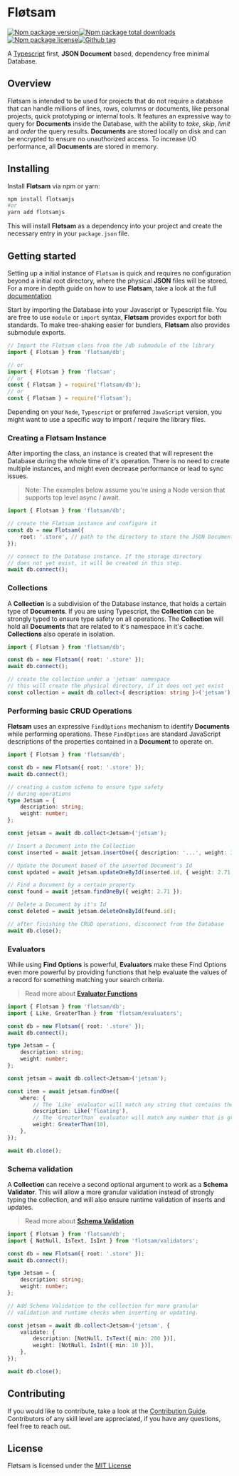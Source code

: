 <!-- @format -->

# Fløtsam

[![Npm package version](https://badgen.net/npm/v/flotsamjs)](https://www.npmjs.com/package/flotsamjs)[![Npm package total downloads](https://badgen.net/npm/dt/flotsamjs)](https://npmjs.com/package/flotsamjs)[![Npm package license](https://badgen.net/npm/license/flotsamjs)](https://npmjs.com/package/flotsamjs)[![Github tag](https://badgen.net/github/tag/iamsebastiandev/flotsam)](https://github.com/iamsebastiandev/flotsam/tags)

A [Typescript](https://www.typescriptlang.org) first, **JSON Document** based, dependency free minimal Database.

## Overview

Fløtsam is intended to be used for projects that do not require a database that can handle millions of lines, rows, columns or documents, like personal projects, quick prototyping or internal tools. It features an expressive way to query for **Documents** inside the Database, with the ability to _take_, _skip_, _limit_ and _order_ the query results. **Documents** are stored locally on disk and can be encrypted to ensure no unauthorized access. To increase I/O performance, all **Documents** are stored in memory.

## Installing

Install **Fløtsam** via npm or yarn:

```bash
npm install flotsamjs
#or
yarn add flotsamjs
```

This will install **Fløtsam** as a dependency into your project and create the necessary entry in your `package.json` file.

## Getting started

Setting up a initial instance of `Fløtsam` is quick and requires no configuration beyond a initial root directory, where the physical **JSON** files will be stored. For a more in depth guide on how to use **Fløtsam**, take a look at the full [documentation](./docs/readme.md)

Start by importing the Database into your Javascript or Typescript file. You are free to use `module` or `import` syntax, **Fløtsam** provides export for both standards. To make tree-shaking easier for bundlers, **Fløtsam** also provides submodule exports.

```ts
// Import the Flotsam class from the /db submodule of the library
import { Flotsam } from 'flotsam/db';

// or
import { Flotsam } from 'flotsam';
// or
const { Flotsam } = require('flotsam/db');
// or
const { Flotsam } = require('flotsam');
```

Depending on your `Node`, `Typescript` or preferred `JavaScript` version, you might want to use a specific way to import / require the library files.

### Creating a Fløtsam Instance

After importing the class, an instance is created that will represent the Database during the whole time of it's operation. There is no need to create multiple instances, and might even decrease performance or lead to sync issues.

> Note: The examples below assume you're using a Node version that supports top level async / await.

```ts
import { Flotsam } from 'flotsam/db';

// create the Fløtsam instance and configure it
const db = new Flotsam({
    root: '.store', // path to the directory to store the JSON Documents
});

// connect to the Database instance. If the storage directory
// does not yet exist, it will be created in this step.
await db.connect();
```

### Collections

A **Collection** is a subdivision of the Database instance, that holds a certain type of **Documents**. If you are using Typescript, the **Collection** can be strongly typed to ensure type safety on all operations. The **Collection** will hold all **Documents** that are related to it's namespace in it's cache. **Collections** also operate in isolation.

```ts
import { Flotsam } from 'flotsam/db';

const db = new Flotsam({ root: '.store' });
await db.connect();

// create the collection under a 'jetsam' namespace
// this will create the physical directory, if it does not yet exist
const collection = await db.collect<{ description: string }>('jetsam');
```

### Performing basic CRUD Operations

**Fløtsam** uses an expressive `FindOptions` mechanism to identify **Documents** while performing operations. These `FindOptions` are standard JavaScript descriptions of the properties contained in a **Document** to operate on.

```ts
import { Flotsam } from 'flotsam/db';

const db = new Flotsam({ root: '.store' });
await db.connect();

// creating a custom schema to ensure type safety
// during operations
type Jetsam = {
    description: string;
    weight: number;
};

const jetsam = await db.collect<Jetsam>('jetsam');

// Insert a Document into the Collection
const inserted = await jetsam.insertOne({ description: '...', weight: 3.14 });

// Update the Document based of the inserted Document's Id
const updated = await jetsam.updateOneById(inserted.id, { weight: 2.71 });

// Find a Document by a certain property
const found = await jetsam.findOneBy({ weight: 2.71 });

// Delete a Document by it's Id
const deleted = await jetsam.deleteOneById(found.id);

// after finishing the CRUD operations, disconnect from the Database
await db.close();
```

### Evaluators

While using **Find Options** is powerful, **Evaluators** make these Find Options even more powerful by providing functions that help evaluate the values of a record for something matching your search criteria.

> Read more about [**Evaluator Functions**](./docs/evaluators/evaluators.md)

```ts
import { Flotsam } from 'flotsam/db';
import { Like, GreaterThan } from 'flotsam/evaluators';

const db = new Flotsam({ root: '.store' });
await db.connect();

type Jetsam = {
    description: string;
    weight: number;
};

const jetsam = await db.collect<Jetsam>('jetsam');

const item = await jetsam.findOne({
    where: {
        // The `Like` evaluator will match any string that contains the supplied argument
        description: Like('floating'),
        // The `GreaterThan` evaluator will match any number that is greater than the supplied argument
        weight: GreaterThan(10),
    },
});

await db.close();
```

### Schema validation

A **Collection** can receive a second optional argument to work as a **Schema Validator**. This will allow a more granular validation instead of strongly typing the collection, and will also ensure runtime validation of inserts and updates.

> Read more about [**Schema Validation**](./docs/validators/schema-validation.md)

```ts
import { Flotsam } from 'flotsam/db';
import { NotNull, IsText, IsInt } from 'flotsam/validators';

const db = new Flotsam({ root: '.store' });
await db.connect();

type Jetsam = {
    description: string;
    weight: number;
};

// Add Schema Validation to the collection for more granular
// validation and runtime checks when inserting or updating.

const jetsam = await db.collect<Jetsam>('jetsam', {
    validate: {
        description: [NotNull, IsText({ min: 200 })],
        weight: [NotNull, IsInt({ min: 10 })],
    },
});

await db.close();
```

## Contributing

If you would like to contribute, take a look at the [Contribution Guide](./contributing.md). Contributors of any skill level are
appreciated, if you have any questions, feel free to reach out.

## License

Fløtsam is licensed under the [MIT License](https://opensource.org/licenses/MIT)
